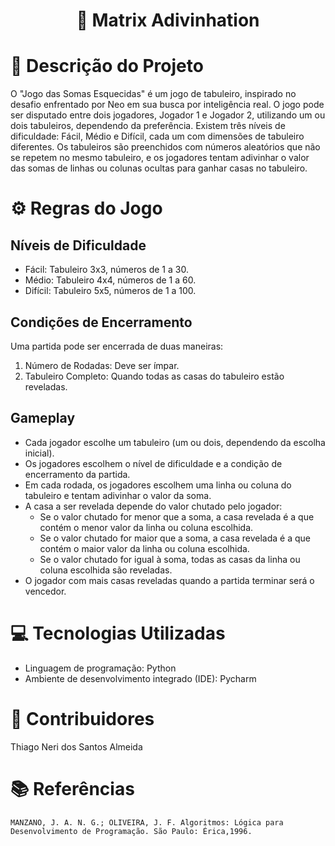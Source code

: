 <h1 align="center">
  🧩 Matrix Adivinhation
</h1>

# 📜 Descrição do Projeto

O "Jogo das Somas Esquecidas" é um jogo de tabuleiro, inspirado no desafio enfrentado por Neo em sua busca por inteligência real. O jogo pode ser disputado entre dois jogadores, Jogador 1 e Jogador 2, utilizando um ou dois tabuleiros, dependendo da preferência. Existem três níveis de dificuldade: Fácil, Médio e Difícil, cada um com dimensões de tabuleiro diferentes. Os tabuleiros são preenchidos com números aleatórios que não se repetem no mesmo tabuleiro, e os jogadores tentam adivinhar o valor das somas de linhas ou colunas ocultas para ganhar casas no tabuleiro.

# ⚙️ Regras do Jogo

## Níveis de Dificuldade

- Fácil: Tabuleiro 3x3, números de 1 a 30.
- Médio: Tabuleiro 4x4, números de 1 a 60.
- Difícil: Tabuleiro 5x5, números de 1 a 100.

## Condições de Encerramento

Uma partida pode ser encerrada de duas maneiras:

1. Número de Rodadas: Deve ser ímpar.
2. Tabuleiro Completo: Quando todas as casas do tabuleiro estão reveladas.

## Gameplay

- Cada jogador escolhe um tabuleiro (um ou dois, dependendo da escolha inicial).
- Os jogadores escolhem o nível de dificuldade e a condição de encerramento da partida.
- Em cada rodada, os jogadores escolhem uma linha ou coluna do tabuleiro e tentam adivinhar o valor da soma.
- A casa a ser revelada depende do valor chutado pelo jogador:
  - Se o valor chutado for menor que a soma, a casa revelada é a que contém o menor valor da linha ou coluna escolhida.
  - Se o valor chutado for maior que a soma, a casa revelada é a que contém o maior valor da linha ou coluna escolhida.
  - Se o valor chutado for igual à soma, todas as casas da linha ou coluna escolhida são reveladas.
- O jogador com mais casas reveladas quando a partida terminar será o vencedor.

# 💻 Tecnologias Utilizadas

* Linguagem de programação: Python
* Ambiente de desenvolvimento integrado (IDE): Pycharm

# 👤 Contribuidores

  Thiago Neri dos Santos Almeida

# 📚 Referências

    MANZANO, J. A. N. G.; OLIVEIRA, J. F. Algoritmos: Lógica para 
    Desenvolvimento de Programação. São Paulo: Érica,1996.


